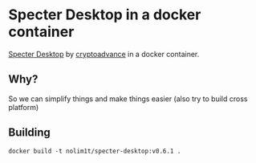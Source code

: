 # Specter Desktop in a docker container

[Specter Desktop](https://github.com/cryptoadvance/specter-desktop) by [cryptoadvance](https://cryptoadvance.io/) in a docker container.

## Why?

So we can simplify things and make things easier (also try to build cross platform)

## Building

```
docker build -t nolim1t/specter-desktop:v0.6.1 . 
```
